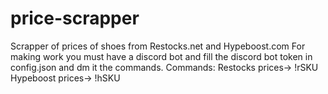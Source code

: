 # price-scrapper
Scrapper of prices of shoes from Restocks.net and Hypeboost.com 
For making work you must have a discord bot and fill the discord bot token in config.json and dm it the commands.
Commands: 
Restocks prices-> !rSKU
Hypeboost prices-> !hSKU

